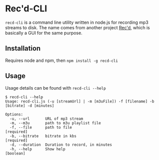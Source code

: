 # Rec'd-CLI

`recd-cli` is a command line utility written in node.js for recording mp3 streams to disk. The name comes from another project [Rec'd](https://github.com/aeewhite/Recd), which is basically a GUI for the same purpose.

## Installation

Requires node and npm, then  `npm install -g recd-cli`

## Usage

Usage details can be found with `recd-cli --help`

```
$ recd-cli --help                                              
Usage: recd-cli.js (-u [streamUrl] | -m [m3uFile]) -f [filename] -b [bitrate] -d [minutes]

Options:
  -u, --url       URL of mp3 stream
  -m, --m3u       path to m3u playlist file
  -f, --file      path to file                                        [required]
  -b, --bitrate   bitrate in kbs                                      [required]
  -d, --duration  Duration to record, in minutes
  -h, --help      Show help                                            [boolean]


```

